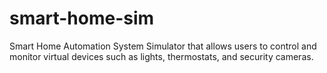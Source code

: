 # smart-home-sim
Smart Home Automation System Simulator that allows users to control and monitor virtual devices such as lights, thermostats, and security cameras.
